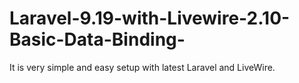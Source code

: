 # Laravel-9.19-with-Livewire-2.10-Basic-Data-Binding-
It is very simple and easy setup with latest Laravel and LiveWire.